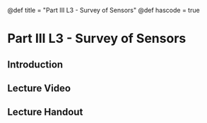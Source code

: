 @def title = "Part III L3 - Survey of Sensors"
@def hascode = true

# Part III L3 - Survey of Sensors
## Introduction

## Lecture Video

## Lecture Handout
